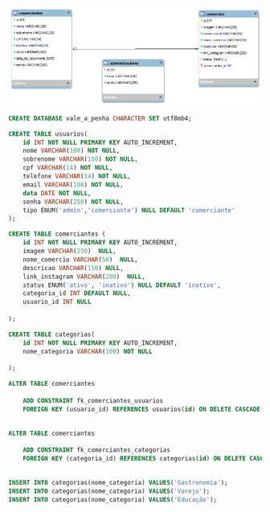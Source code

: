 ![](modelo-logico.png)

<!--  Crie um banco   -->
```sql
CREATE DATABASE vale_a_penha CHARACTER SET utf8mb4;
```

<!-- Criar tabela COMERCIANTES  -->
```sql
CREATE TABLE usuarios(
    id INT NOT NULL PRIMARY KEY AUTO_INCREMENT,
    nome VARCHAR(100) NOT NULL,
    sobrenome VARCHAR(150) NOT NULL,
    cpf VARCHAR(14) NOT NULL,
    telefone VARCHAR(14) NOT NULL,
    email VARCHAR(100) NOT NULL,
    data DATE NOT NULL,    
    senha VARCHAR(250) NOT NULL,
    tipo ENUM('admin','comerciante') NULL DEFAULT 'comerciante'      
); 
```

<!-- Criar tabela COMERCIOS  -->
```sql
CREATE TABLE comerciantes (
    id INT NOT NULL PRIMARY KEY AUTO_INCREMENT,
    imagem VARCHAR(250)  NULL,
    nome_comercio VARCHAR(50)  NULL,
    descricao VARCHAR(150) NULL,
    link_instagram VARCHAR(200)  NULL,
    status ENUM('ativo', 'inativo') NULL DEFAULT 'inativo',
    categoria_id INT DEFAULT NULL,
    usuario_id INT NULL 
         
); 
```

```sql
CREATE TABLE categorias(
    id INT NOT NULL PRIMARY KEY AUTO_INCREMENT,
    nome_categoria VARCHAR(100) NOT NULL
         
); 
```
<!--Criando a chave-estrangeira Confirmar se está correto com a opção on Delete Cascade-->
```sql
ALTER TABLE comerciantes

    ADD CONSTRAINT fk_comerciantes_usuarios
    FOREIGN KEY (usuario_id) REFERENCES usuarios(id) ON DELETE CASCADE;  
    
```

```sql
ALTER TABLE comerciantes

    ADD CONSTRAINT fk_comerciantes_categorias
    FOREIGN KEY (categoria_id) REFERENCES categorias(id) ON DELETE CASCADE;  
    
```

<!-- 	ON DELETE CASCADE – Uma operação de exclusão em uma tabela referenciada se propaga (cascade = em cascata) para as chaves estrangeiras correspondentes. Ou seja, ao excluir um registro em uma tabela, um registro relacionado em outra tabela é automaticamente excluído. Por exemplo, se uma editora de uma tabela de editoras for excluída, os livros da tabela de livros relacionados com esta editora também serão excluídos automaticamente. -->


```sql
INSERT INTO categorias(nome_categoria) VALUES('Gastronomia');
INSERT INTO categorias(nome_categoria) VALUES('Varejo');
INSERT INTO categorias(nome_categoria) VALUES('Educação');

```